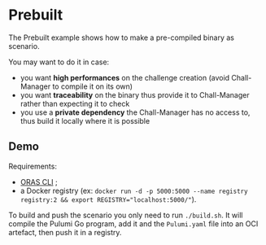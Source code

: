 # Prebuilt

The Prebuilt example shows how to make a pre-compiled binary as scenario.

You may want to do it in case:
- you want **high performances** on the challenge creation (avoid Chall-Manager to compile it on its own)
- you want **traceability** on the binary thus provide it to Chall-Manager rather than expecting it to check
- you use a **private dependency** the Chall-Manager has no access to, thus build it locally where it is possible

## Demo

Requirements:
- [ORAS CLI](https://oras.land/docs/installation#release-artifacts) ;
- a Docker registry (ex: `docker run -d -p 5000:5000 --name registry registry:2 && export REGISTRY="localhost:5000/"`).

To build and push the scenario you only need to run `./build.sh`.
It will compile the Pulumi Go program, add it and the `Pulumi.yaml` file into an OCI artefact, then push it in a registry.
